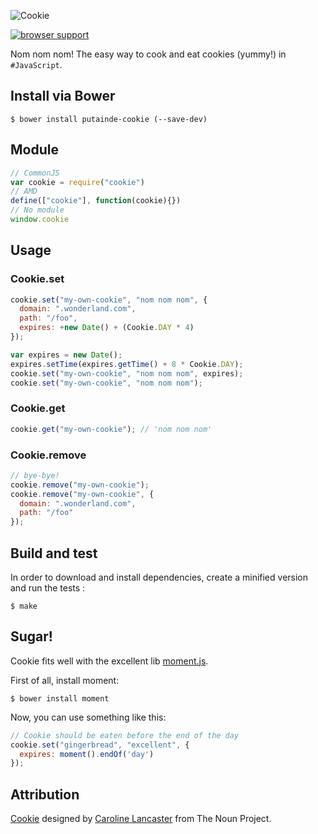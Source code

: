 ![Cookie](https://raw.github.com/putaindecode/cookie/master/logo.png)

[![browser support](https://ci.testling.com/putaindecode/cookie.png)](https://ci.testling.com/putaindecode/cookie)

Nom nom nom! The easy way to cook and eat cookies (yummy!) in ```#JavaScript```.

## Install via Bower

```shell
$ bower install putainde-cookie (--save-dev)
```

## Module

```javascript
// CommonJS
var cookie = require("cookie")
// AMD
define(["cookie"], function(cookie){})
// No module
window.cookie
```

## Usage

### Cookie.set

```javascript
cookie.set("my-own-cookie", "nom nom nom", {
  domain: ".wonderland.com",
  path: "/foo",
  expires: +new Date() + (Cookie.DAY * 4)
});

var expires = new Date();
expires.setTime(expires.getTime() + 8 * Cookie.DAY);
cookie.set("my-own-cookie", "nom nom nom", expires);
cookie.set("my-own-cookie", "nom nom nom");
```

### Cookie.get

```javascript
cookie.get("my-own-cookie"); // 'nom nom nom'
```

### Cookie.remove

```javascript
// bye-bye!
cookie.remove("my-own-cookie");
cookie.remove("my-own-cookie", {
  domain: ".wonderland.com",
  path: "/foo"
});
```

## Build and test

In order to download and install dependencies, create a minified version and run the tests :

```shell
$ make
```

## Sugar!

Cookie fits well with the excellent lib [moment.js](http://momentjs.com/).

First of all, install moment:

```shell
$ bower install moment
```

Now, you can use something like this:

```javascript
// Cookie should be eaten before the end of the day
cookie.set("gingerbread", "excellent", {
  expires: moment().endOf('day')
});
```

## Attribution

<a href="http://thenounproject.com/noun/cookie/#icon-No17125" target="_blank">Cookie</a> designed by <a href="http://thenounproject.com/car.lancaster" target="_blank">Caroline Lancaster</a> from The Noun Project.
